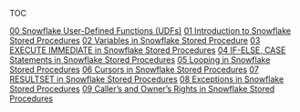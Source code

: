 
TOC

[00 Snowflake User-Defined Functions (UDFs)](00%20Snowflake%20User-Defined%20Functions%20(UDFs).md)
[01 Introduction to Snowflake Stored Procedures](01%20Introduction%20to%20Snowflake%20Stored%20Procedures.md)
[02 Variables in Snowflake Stored Procedure](02%20Variables%20in%20Snowflake%20Stored%20Procedure.md)
[03 EXECUTE IMMEDIATE in Snowflake Stored Procedures](03%20EXECUTE%20IMMEDIATE%20in%20Snowflake%20Stored%20Procedures.md)
[04 IF-ELSE, CASE Statements in Snowflake Stored Procedures](04%20IF-ELSE,%20CASE%20Statements%20in%20Snowflake%20Stored%20Procedures.md)
[05 Looping in Snowflake Stored Procedures](05%20Looping%20in%20Snowflake%20Stored%20Procedures.md)
[06 Cursors in Snowflake Stored Procedures](06%20Cursors%20in%20Snowflake%20Stored%20Procedures.md)
[07 RESULTSET in Snowflake Stored Procedures](07%20RESULTSET%20in%20Snowflake%20Stored%20Procedures.md)
[08 Exceptions in Snowflake Stored Procedures](08%20Exceptions%20in%20Snowflake%20Stored%20Procedures.md)
[09 Caller’s and Owner’s Rights in Snowflake Stored Procedures](09%20Caller’s%20and%20Owner’s%20Rights%20in%20Snowflake%20Stored%20Procedures.md)
